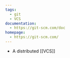 ```yaml
---
tags:
  - git
  - VCS
documentation:
  - https://git-scm.com/doc
homepage:
  - https://git-scm.com/
---
```

- A distributed [[VCS]]